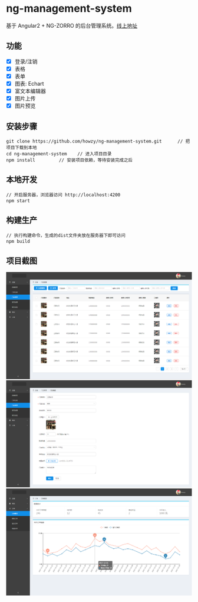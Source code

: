 # ng-management-system

基于 Angular2 + NG-ZORRO 的后台管理系统。[线上地址](https://zhouhao.me/ng-management-system/)

## 功能

- [x] 登录/注销
- [x] 表格
- [x] 表单
- [x] 图表: Echart
- [x] 富文本编辑器
- [x] 图片上传
- [x] 图片预览

## 安装步骤

```
git clone https://github.com/howzy/ng-management-system.git      // 把项目下载到本地
cd ng-management-system    // 进入项目目录
npm install         // 安装项目依赖，等待安装完成之后
```

## 本地开发

```
// 开启服务器，浏览器访问 http://localhost:4200
npm start
```

## 构建生产

```
// 执行构建命令，生成的dist文件夹放在服务器下即可访问
npm build
```

## 项目截图

![merchant](src/assets/project/merchant.png)
![merchant-edit](src/assets/project/merchant-edit.png)
![order-profile](src/assets/project/order-profile.png)